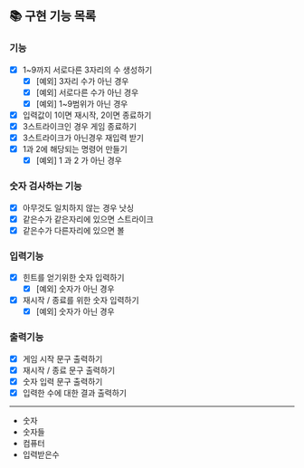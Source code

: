 ## 📚 구현 기능 목록

### 기능
- [x] 1~9까지 서로다른 3자리의 수 생성하기
  - [x] [예외] 3자리 수가 아닌 경우
  - [x] [예외] 서로다른 수가 아닌 경우
  - [x] [예외] 1~9범위가 아닌 경우
- [x] 입력값이 1이면 재시작, 2이면 종료하기
- [x] 3스트라이크인 경우 게임 종료하기
- [x] 3스트라이크가 아닌경우 재입력 받기
- [x] 1과 2에 해당되는 명령어 만들기
    -[x] [예외] 1 과 2 가 아닌 경우
  
### 숫자 검사하는 기능
- [x] 아무것도 일치하지 않는 경우 낫싱
- [x] 같은수가 같은자리에 있으면 스트라이크
- [x] 같은수가 다른자리에 있으면 볼

### 입력기능
- [x] 힌트를 얻기위한 숫자 입력하기
  - [x] [예외] 숫자가 아닌 경우
- [x] 재시작 / 종료를 위한 숫자 입력하기
  - [x] [예외] 숫자가 아닌 경우

### 출력기능 
- [x] 게임 시작 문구 출력하기
- [x] 재시작 / 종료 문구 출력하기
- [x] 숫자 입력 문구 출력하기
- [x] 입력한 수에 대한 결과 출력하기

---
- 숫자
- 숫자들
- 컴퓨터
- 입력받은수


